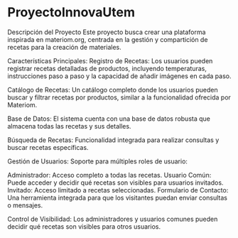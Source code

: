 # ProyectoInnovaUtem
Descripción del Proyecto
Este proyecto busca crear una plataforma inspirada en materiom.org, centrada en la gestión y compartición de recetas para la creación de materiales.

Características Principales:
Registro de Recetas: Los usuarios pueden registrar recetas detalladas de productos, incluyendo temperaturas, instrucciones paso a paso y la capacidad de añadir imágenes en cada paso.

Catálogo de Recetas: Un catálogo completo donde los usuarios pueden buscar y filtrar recetas por productos, similar a la funcionalidad ofrecida por Materiom.

Base de Datos: El sistema cuenta con una base de datos robusta que almacena todas las recetas y sus detalles.

Búsqueda de Recetas: Funcionalidad integrada para realizar consultas y buscar recetas específicas.

Gestión de Usuarios: Soporte para múltiples roles de usuario:

Administrador: Acceso completo a todas las recetas.
Usuario Común: Puede acceder y decidir qué recetas son visibles para usuarios invitados.
Invitado: Acceso limitado a recetas seleccionadas.
Formulario de Contacto: Una herramienta integrada para que los visitantes puedan enviar consultas o mensajes.

Control de Visibilidad: Los administradores y usuarios comunes pueden decidir qué recetas son visibles para otros usuarios.

